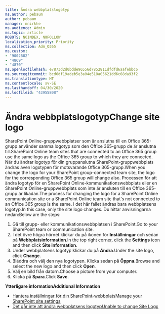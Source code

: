 ```yaml
---
title: Ändra webbplatslogotyp
ms.author: pebaum
author: pebaum
manager: mnirkhe
ms.audience: Admin
ms.topic: article
ROBOTS: NOINDEX, NOFOLLOW
localization_priority: Priority
ms.collection: Adm_O365
ms.custom:
- "9002502"
- "4869"
- "4870"
ms.openlocfilehash: e7873d2d0bdde96556d7852811dfdfd6aafebbc6
ms.sourcegitcommit: bcd6df19adeb5e3a04e518a05621dd6c68da93f2
ms.translationtype: HT
ms.contentlocale: sv-SE
ms.lasthandoff: 04/30/2020
ms.locfileid: "43955808"
---
```

# <a name="change-site-logo"></a><span data-ttu-id="3b2f0-102">Ändra webbplatslogotyp</span><span class="sxs-lookup"><span data-stu-id="3b2f0-102">Change site logo</span></span>

<span data-ttu-id="3b2f0-103">SharePoint Online-gruppwebbplatser som är anslutna till en Office 365-grupp använder samma logotyp som den Office 365-grupp de är anslutna till.</span><span class="sxs-lookup"><span data-stu-id="3b2f0-103">SharePoint Online team sites that are connected to an Office 365 group use the same logo as the Office 365 group to which they are connected.</span></span> <span data-ttu-id="3b2f0-104">När du ändrar logotyp för din gruppanslutna SharePoint-gruppwebbplats ändras även logotypen för motsvarande Office 365-grupp.</span><span class="sxs-lookup"><span data-stu-id="3b2f0-104">When you change the logo for your SharePoint group-connected team site, the logo for the corresponding Office 365 group will change also.</span></span> <span data-ttu-id="3b2f0-105">Processen för att ändra logotyp för en SharePoint Online-kommunikationswebbplats eller en SharePoint Online-gruppwebbplats som inte är ansluten till en Office 365-grupp är likadan.</span><span class="sxs-lookup"><span data-stu-id="3b2f0-105">The process for changing the logo for a SharePoint Online communication site or a SharePoint Online team site that's not connected to an Office 365 group is the same.</span></span> <span data-ttu-id="3b2f0-106">I det här fallet ändras bara webbplatsens logotyp.</span><span class="sxs-lookup"><span data-stu-id="3b2f0-106">In this case, only the site logo changes.</span></span> <span data-ttu-id="3b2f0-107">Du hittar anvisningarna nedan:</span><span class="sxs-lookup"><span data-stu-id="3b2f0-107">Below are the steps:</span></span>

1. <span data-ttu-id="3b2f0-108">Gå till grupp- eller kommunikationswebbplatsen i SharePoint.</span><span class="sxs-lookup"><span data-stu-id="3b2f0-108">Go to your SharePoint team or communication site.</span></span>
2. <span data-ttu-id="3b2f0-109">I det övre högra hörnet klickar du på ikonen för **Inställningar** och sedan på **Webbplatsinformation**.</span><span class="sxs-lookup"><span data-stu-id="3b2f0-109">In the top right corner, click the **Settings** icon and then click **Site information**.</span></span>
3. <span data-ttu-id="3b2f0-110">Under webbplatsens logotyp klickar du på **Ändra**.</span><span class="sxs-lookup"><span data-stu-id="3b2f0-110">Under the site logo, click **Change**.</span></span>
4. <span data-ttu-id="3b2f0-111">Bläddra och välj den nya logotypen. Klicka sedan på **Öppna**.</span><span class="sxs-lookup"><span data-stu-id="3b2f0-111">Browse and select the new logo and then click **Open**.</span></span>
5. <span data-ttu-id="3b2f0-112">Välj en bild från datorn.</span><span class="sxs-lookup"><span data-stu-id="3b2f0-112">Choose a picture from your computer.</span></span>
6. <span data-ttu-id="3b2f0-113">Klicka på **Spara**.</span><span class="sxs-lookup"><span data-stu-id="3b2f0-113">Click **Save**.</span></span>

<span data-ttu-id="3b2f0-114">**Ytterligare information**</span><span class="sxs-lookup"><span data-stu-id="3b2f0-114">**Additional Information**</span></span>

- [<span data-ttu-id="3b2f0-115">Hantera inställningar för din SharePoint-webbplats</span><span class="sxs-lookup"><span data-stu-id="3b2f0-115">Manage your SharePoint site settings</span></span>](https://support.office.com/article/manage-your-sharepoint-site-settings-8376034d-d0c7-446e-9178-6ab51c58df42)
- [<span data-ttu-id="3b2f0-116">Det går inte att ändra webbplatsens logotyp</span><span class="sxs-lookup"><span data-stu-id="3b2f0-116">Unable to change Site Logo</span></span>](https://docs.microsoft.com/sharepoint/troubleshoot/sites/error-when-changing-o365-site-logo)
